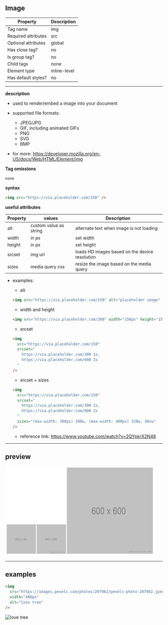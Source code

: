 ## Image

| Property            | Description  |
| ------------------- | ------------ |
| Tag name            | img          |
| Required attributes | src          |
| Optional attributes | global       |
| Has close tag?      | no           |
| Is group tag?       | no           |
| Child tags          | none         |
| Element type        | inline-level |
| Has default styles? | no           |

---

**description**

- used to render/embed a image into your document
- supported file formats:

  - JPEG/JPG
  - GIF, including animated GIFs
  - PNG
  - SVG
  - BMP

- for more: https://developer.mozilla.org/en-US/docs/Web/HTML/Element/img

**Tag omissions**

```
none
```

**syntax**

```html
<img src="https://via.placeholder.com/150" />
```

**useful attributes**

| Property | values                 | Description                                    |
| -------- | ---------------------- | ---------------------------------------------- |
| alt      | custom value as string | alternate text when image is not loading       |
| width    | in px                  | set width                                      |
| height   | in px                  | set height                                     |
| srcset   | img url                | loads HD images based on the device resolution |
| sizes    | media query css        | resize the image based on the media query      |

- examples:

  - alt

  ```html
  <img src="https://via.placeholder.com/150" alt="placeholder image" />
  ```

  - width and height

  ```html
  <img src="https://via.placeholder.com/300" width="150px" height="150px" />
  ```

  - srcset

  ```html
  <img
    src="https://via.placeholder.com/150"
    srcset="
      https://via.placeholder.com/300 1x,
      https://via.placeholder.com/600 2x
    "
  />
  ```

  - srcset + sizes

  ```html
  <img
    src="https://via.placeholder.com/150"
    srcset="
      https://via.placeholder.com/300 1x,
      https://via.placeholder.com/600 2x
    "
    sizes="(max-width: 300px) 300w, (max-width: 400px) 320w, 50vw"
  />
  ```

  - reference link: https://www.youtube.com/watch?v=2QYpkrX2N48

---

## preview

<img src="./preview/image.png" width="480px" />

---

## examples

```html
<img
  src="https://images.pexels.com/photos/207962/pexels-photo-207962.jpeg"
  width="480px"
  alt="love tree"
/>
```

<img
  src="https://images.pexels.com/photos/207962/pexels-photo-207962.jpeg"
  width="480px"
  alt="love tree"
/>
